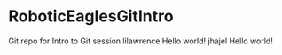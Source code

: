 # RoboticEaglesGitIntro
Git repo for Intro to Git session
lilawrence Hello world!
jhajel Hello world!
